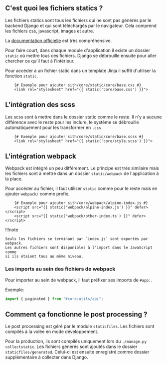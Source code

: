 ## C'est quoi les fichiers statics ?

Les fichiers statics sont tous les fichiers qui ne sont pas générés par le backend Django et qui sont téléchargés par le navigateur.
Cela comprend les fichiers css, javascript, images et autre.

La [documentation officielle](https://docs.djangoproject.com/fr/4.2/howto/static-files/) est très compréhensive.

Pour faire court, dans chaque module d'application il existe un dossier `static`
où mettre tous ces fichiers. Django se débrouille ensuite pour aller chercher
ce qu'il faut à l'intérieur.

Pour accéder à un fichier static dans un template Jinja il suffit d'utiliser la fonction `static`.

```jinja
	{# Exemple pour ajouter sith/core/static/core/base.css #}
    <link rel="stylesheet" href="{{ static('core/base.css') }}">
```

## L'intégration des scss

Les scss sont à mettre dans le dossier static comme le reste.
Il n'y a aucune différence avec le reste pour les inclure,
le système se débrouille automatiquement pour les transformer en `.css`

```jinja
	{# Exemple pour ajouter sith/core/static/core/base.scss #}
    <link rel="stylesheet" href="{{ static('core/style.scss') }}">
```

## L'intégration webpack

Webpack est intégré un peu différement. Le principe est très similaire mais
les fichiers sont à mettre dans un dossier `static/webpack` de l'application à la place.

Pour accéder au fichier, il faut utiliser `static` comme pour le reste mais en ajouter `webpack/` comme prefix.

```jinja
	{# Example pour ajouter sith/core/webpack/alpine-index.js #}
	<script src="{{ static('webpack/alpine-index.js') }}" defer></script>
	<script src="{{ static('webpack/other-index.ts') }}" defer></script>
```

!!!note
	
	Seuls les fichiers se terminant par `index.js` sont exportés par webpack.
	Les autres fichiers sont disponibles à l'import dans le JavaScript comme
	si ils étaient tous au même niveau.

### Les imports au sein des fichiers de webpack

Pour importer au sein de webpack, il faut préfixer ses imports de `#app:`.

Exemple:

```js
import { paginated } from "#core:utils/api";
```

## Comment ça fonctionne le post processing ?

Le post processing est géré par le module `staticfiles`. Les fichiers sont
compilés à la volée en mode développement.

Pour la production, ils sont compilés uniquement lors du `./manage.py collectstatic`.
Les fichiers générés sont ajoutés dans le dossier `staticfiles/generated`. Celui-ci est
ensuite enregistré comme dossier supplémentaire à collecter dans Django.